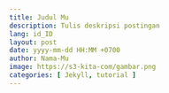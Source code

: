 ```yaml
---
title: Judul Mu
description: Tulis deskripsi postingan
lang: id_ID
layout: post
date: yyyy-mm-dd HH:MM +0700
author: Nama-Mu
image: https://s3-kita-com/gambar.png
categories: [ Jekyll, tutorial ]
---
```

